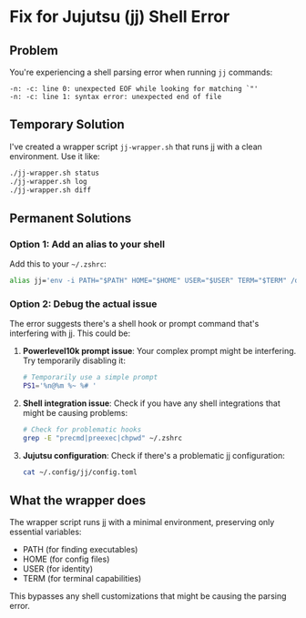 # Fix for Jujutsu (jj) Shell Error

## Problem
You're experiencing a shell parsing error when running `jj` commands:
```
-n: -c: line 0: unexpected EOF while looking for matching `"'
-n: -c: line 1: syntax error: unexpected end of file
```

## Temporary Solution
I've created a wrapper script `jj-wrapper.sh` that runs jj with a clean environment. Use it like:
```bash
./jj-wrapper.sh status
./jj-wrapper.sh log
./jj-wrapper.sh diff
```

## Permanent Solutions

### Option 1: Add an alias to your shell
Add this to your `~/.zshrc`:
```bash
alias jj='env -i PATH="$PATH" HOME="$HOME" USER="$USER" TERM="$TERM" /opt/homebrew/bin/jj'
```

### Option 2: Debug the actual issue
The error suggests there's a shell hook or prompt command that's interfering with jj. This could be:

1. **Powerlevel10k prompt issue**: Your complex prompt might be interfering. Try temporarily disabling it:
   ```bash
   # Temporarily use a simple prompt
   PS1='%n@%m %~ %# '
   ```

2. **Shell integration issue**: Check if you have any shell integrations that might be causing problems:
   ```bash
   # Check for problematic hooks
   grep -E "precmd|preexec|chpwd" ~/.zshrc
   ```

3. **Jujutsu configuration**: Check if there's a problematic jj configuration:
   ```bash
   cat ~/.config/jj/config.toml
   ```

## What the wrapper does
The wrapper script runs jj with a minimal environment, preserving only essential variables:
- PATH (for finding executables)
- HOME (for config files)
- USER (for identity)
- TERM (for terminal capabilities)

This bypasses any shell customizations that might be causing the parsing error.
